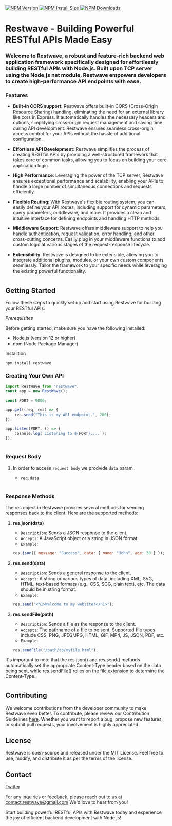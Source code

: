 
<p>

<a href="https://npmjs.org/package/restwave" rel="nofollow">
  <img src="https://badgen.net/npm/v/restwave" alt="NPM Version" data-canonical-src="https://badgen.net/npm/v/restwave" style="max-width: 100%;">
</a>

<a href="https://packagephobia.com/result?p=restwave" rel="nofollow">
  <img src="https://badgen.net/packagephobia/install/restwave" alt="NPM Install Size" data-canonical-src="https://badgen.net/packagephobia/install/restwave" style="max-width: 100%;">
</a>

<a href="https://npmcharts.com/compare/restwave?minimal=true" rel="nofollow">
  <img src="https://badgen.net/npm/dm/restwave" alt="NPM Downloads" data-canonical-src="https://badgen.net/npm/dm/restwave" style="max-width: 100%;">
</a>

</p>

# **Restwave - Building Powerful RESTful APIs Made Easy**



### **Welcome to Restwave, a robust and feature-rich backend web application framework specifically designed for effortlessly building RESTful APIs with Node.js. Built upon TCP server using the Node.js net module, Restwave empowers developers to create high-performance API endpoints with ease.**

### **Features**

- **Built-in CORS support**: Restwave offers built-in CORS (Cross-Origin Resource Sharing) handling, eliminating the need for an external library like cors in Express. It automatically handles the necessary headers and options, simplifying cross-origin request management and saving time during API development. Restwave ensures seamless cross-origin access control for your APIs without the hassle of additional configuration.

- **Effortless API Development**: Restwave simplifies the process of creating RESTful APIs by providing a well-structured framework that takes care of common tasks, allowing you to focus on building your core application logic.

- **High Performance**: Leveraging the power of the TCP server, Restwave ensures exceptional performance and scalability, enabling your APIs to handle a large number of simultaneous connections and requests efficiently.

- **Flexible Routing**: With Restwave's flexible routing system, you can easily define your API routes, including support for dynamic parameters, query parameters, middleware, and more. It provides a clean and intuitive interface for defining endpoints and handling HTTP methods.

- **Middleware Support**: Restwave offers middleware support to help you handle authentication, request validation, error handling, and other cross-cutting concerns. Easily plug in your middleware functions to add custom logic at various stages of the request-response lifecycle.

- **Extensibility**: Restwave is designed to be extensible, allowing you to integrate additional plugins, modules, or your own custom components seamlessly. Tailor the framework to your specific needs while leveraging the existing powerful functionality.

#

## **Getting Started**

Follow these steps to quickly set up and start using Restwave for building your RESTful APIs:

_Prerequisites_

Before getting started, make sure you have the following installed:

- Node.js (version 12 or higher)
- npm (Node Package Manager)

Installtion

```
npm install restwave
```

### **Creating Your Own API**

```js
import RestWave from "restwave";
const app = new RestWave();

const PORT = 9000;

app.get((req, res) => {
	res.send("This is my API endpoint.", 200);
});

app.listen(PORT, () => {
	cosnole.log(`Listening to ${PORT}....`);
});
```

#

### **Request Body**

1. In order to access `request body` we prodvide `data` param .

   - `req.data` 

#

### **Response Methods**

The res object in Restwave provides several methods for sending responses back to the client. Here are the supported methods:

1. **res.json(data)**

   - `Description`: Sends a JSON response to the client.
   - `Accepts`: A JavaScript object or a string in JSON format.
   - `Example`:

   ```js
   res.json({ message: "Success", data: { name: "John", age: 30 } });
   ```

2. **res.send(data)**
   - `Description`: Sends a general response to the client.
   - `Accepts`: A string or various types of data, including XML, SVG, HTML, text-based formats (e.g., CSS, SCG, plain text), etc. The data should be in string format.
   - `Example`:
   ```js
   res.send("<h1>Welcome to my website!</h1>");
   ```
3. **res.sendFile(path)**

   - `Description`: Sends a file as the response to the client.
   - `Accepts`: The pathname of a file to be sent. Supported file types include CSS, PNG, JPEG/JPG, HTML, GIF, MP4, JS, JSON, PDF, etc.
   - `Example`:

   ```js
   res.sendFile("/path/to/myfile.html");
   ```

It's important to note that the res.json() and res.send() methods automatically set the appropriate Content-Type header based on the data being sent, while res.sendFile() relies on the file extension to determine the Content-Type.

#

## **Contributing**

We welcome contributions from the developer community to make Restwave even better. To contribute, please review our Contribution Guidelines [here](https://github.com/streamlen/restwave/blob/main/CONTRIBUTING.md). Whether you want to report a bug, propose new features, or submit pull requests, your involvement is highly appreciated.

## **License**

Restwave is open-source and released under the MIT License. Feel free to use, modify, and distribute it as per the terms of the license.

## **Contact**

[Twitter](https://twitter.com/streamlen)

For any inquiries or feedback, please reach out to us at contact.restwave@gmail.com We'd love to hear from you!

Start building powerful RESTful APIs with Restwave today and experience the joy of efficient backend development with Node.js!

